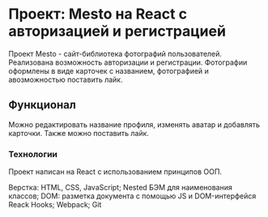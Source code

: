 # Проект: Mesto на React с авторизацией и регистрацией

Проект Mesto - сайт-библиотека фотографий пользователей. Реализована возможность авторизации и регистрации. Фотографии оформлены в виде карточек с названием, фотографией и авозможностью поставить лайк. 

## Функционал 

Можно редактировать название профиля, изменять аватар и добавлять карточки. Также можно поставить лайк. 

### Технологии

Проект написан на React с использованием принципов ООП.

Верстка: HTML, CSS, JavaScript;
Nested БЭМ для наименования классов;
DOM: разметка документа с помощью JS и DOM-интерфейся
Reack Hooks; 
Webpack; 
Git